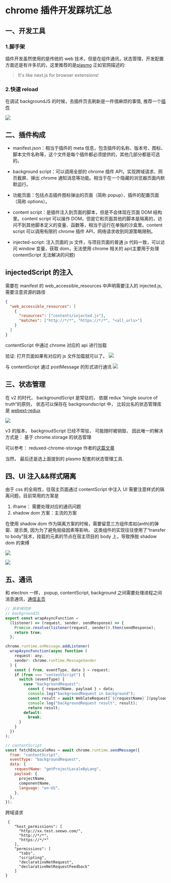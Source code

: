 # chrome 插件开发踩坑汇总

## 一、开发工具

### 1.脚手架

插件开发虽然使用的是传统的 web 技术，但是在组件通讯，状态管理，开发配置方面还是有许多坑的，这里推荐的是[plasmo](https://github.com/PlasmoHQ/plasmo) 正如官网描述的:

> It's like next.js for browser extensions!

### 2.快速 reload

在调试 backgroundJS 的时候，去插件页去刷新是一件很麻烦的事情, 推荐一个[插件](https://chrome.google.com/webstore/detail/quick-extension-reload/goeiakeofnlpkioeadcbocfifmgkidpb)

![](https://cdn.jsdelivr.net/gh/chenxiaoyao6228/cloudimg@main/2023/chrome-extension-quick-reload.png)

## 二、插件构成

- manifest.json：相当于插件的 meta 信息，包含插件的名称、版本号、图标、脚本文件名称等，这个文件是每个插件都必须提供的，其他几部分都是可选的。

- background script：可以调用全部的 chrome 插件 API，实现跨域请求、网页截屏、弹出 chrome 通知消息等功能。相当于在一个隐藏的浏览器页面内默默运行。

- 功能页面：包括点击插件图标弹出的页面（简称 popup）、插件的配置页面（简称 options）。

- content script：是插件注入到页面的脚本，但是不会体现在页面 DOM 结构里。content script 可以操作 DOM，但是它和页面其他的脚本是隔离的，访问不到其他脚本定义的变量、函数等，相当于运行在单独的沙盒里。content script 可以调用有限的 chrome 插件 API，网络请求收到同源策略限制。

- injected-script: 注入页面的 js 文件，与项目页面的普通 js 代码一致，可以访问 window 变量，获取 dom，无法使用 chrome 相关的 api(主要用于处理 contentScript 无法解决的问题)

## injectedScript 的注入

需要在 manifest 的 web_accessible_resources 中声明需要注入的 injected.js, 需要注意资源的路径

```json
{
  "web_accessible_resources": [
    {
      "resources": ["contents/injected.js"],
      "matches": ["http://*/*", "https://*/*", "<all_urls>"]
    }
  ]
}
```

contentScript 中通过 chrome 对应的 api 进行加载

验证: 打开页面如果有对应的 js 文件加载就可以了。
![](https://cdn.jsdelivr.net/gh/chenxiaoyao6228/cloudimg@main/2023/chrome-extension-injected-scripts.png)

与 contentScript 通过 postMessage 的形式进行通讯
![](https://cdn.jsdelivr.net/gh/chenxiaoyao6228/cloudimg@main/2023/chrome-extension-postmessage.png)

## 三、状态管理

在 v2 的时代， backgroundScript 是常驻的， 依据 redux ”single source of truth“的原则， 状态可以保存在 backgroundscript 中， 比较出名的状态管理库是
[webext-redux](https://github.com/tshaddix/webext-redux)

![](https://cdn.jsdelivr.net/gh/chenxiaoyao6228/cloudimg@main/2023/chrome-extension-webext-redux.png)

v3 的版本， backgroudScript 已经不常驻， 可能随时被销毁， 因此唯一的解决方式是： 基于 chrome.storage 的状态管理

可以参考： reduxed-chrome-storage 作者的[这篇文章](https://levelup.gitconnected.com/using-redux-in-event-driven-chrome-extensions-problem-solution-30eed1207a42)

当然， 最后还是选上面提到的 plasmo 配套的状态管理工具.

## 四、UI 注入&&样式隔离

由于 css 的全局性，往宿主页面通过 contentScript 中注入 UI 需要注意样式的隔离问题，目前常用的方案是

1. iframe： 需要处理对应的通讯问题
2. shadow dom 方案：主流的方案

在使用 shadow dom 作为隔离方案的时候，需要留意三方组件库如(anth)的弹窗、提示类, 因为为了避免层级因素等影响， 这类组件的实现往往使用了“transfer to body"技术，挂载的元素的节点在宿主项目的 body 上，导致挣脱 shadow dom 的束缚

![](https://cdn.jsdelivr.net/gh/chenxiaoyao6228/cloudimg@main/2023/chrome-extension-shadow-dom.png)

![](https://cdn.jsdelivr.net/gh/chenxiaoyao6228/cloudimg@main/2023/chrome-extension-shadow-dom-2.png)

## 五、通讯

和 electron 一样， popup, contentScript, background 之间需要处理进程之间消息通讯，[通信主页](https://developer.chrome.com/docs/extensions/mv3/messaging/)

```js
// 异步转同步
// backgroundJS
export const wrapAsyncFunction =
  (listener) => (request, sender, sendResponse) => {
    Promise.resolve(listener(request, sender)).then(sendResponse);
    return true;
  };

chrome.runtime.onMessage.addListener(
  wrapAsyncFunction(async function (
    request: any,
    sender: chrome.runtime.MessageSender
  ) {
    const { from, eventType, data } = request;
    if (from === "contentScript") {
      switch (eventType) {
        case "backgroundRequest":
          const { requestName, payload } = data;
          console.log("backgroundRequest in background");
          const result = await WeblateRequest[`${requestName}`](payload);
          console.log("backgroundRequest result", result);
          return result;
        default:
          break;
      }
    }
  })
);

// contentScript
const fetchEnLocaleRes = await chrome.runtime.sendMessage({
  from: "contentScript",
  eventType: "backgroundRequest",
  data: {
    requestName: "getProjectLocaleByLang",
    payload: {
      projectName,
      componentName,
      language: "en-US",
    },
  },
});
```

跨域请求
```
 {
    "host_permissions": [
      "http://xx.test.seewo.com/",
      "http://*/*",
      "https://*/*"
    ],
    "permissions": [
      "tabs",
      "scripting",
      "declarativeNetRequest",
      "declarativeNetRequestFeedback"
    ]
}
```
